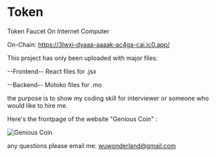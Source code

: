 # Token

Token Faucet On Internet Computer

On-Chain: https://3lwxi-dyaaa-aaaak-ac4ga-cai.ic0.app/

This project has only been uploaded with major files:

--Frontend--
React files for .jsx

--Backend--
Motoko files for .mo

the purpose is to show my coding skill for interviewer or someone who would like to hire me.

Here's the frontpage of the website "Genious Coin" :

![Genious Coin](https://user-images.githubusercontent.com/106410053/207405701-09505e8d-0de4-4be5-ba8c-d20341347192.png)

any questions please email me: wuwonderland@gmail.com 
